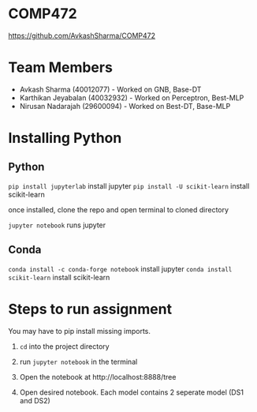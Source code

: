 # COMP472
https://github.com/AvkashSharma/COMP472

# Team Members
* Avkash Sharma (40012077) - Worked on GNB, Base-DT
* Karthikan Jeyabalan (40032932) - Worked on Perceptron, Best-MLP
* Nirusan Nadarajah (29600094) - Worked on Best-DT, Base-MLP

# Installing Python
## Python
`pip install jupyterlab` install jupyter
`pip install -U scikit-learn` install scikit-learn

once installed, clone the repo and open terminal to cloned directory

`jupyter notebook` runs jupyter

## Conda
`conda install -c conda-forge notebook` install jupyter
`conda install scikit-learn` install scikit-learn



# Steps to run assignment
You may have to pip install missing imports.

1. `cd` into the project directory

2. run `jupyter notebook` in the terminal

3. Open the notebook at http://localhost:8888/tree

4. Open desired notebook. Each model contains 2 seperate model (DS1 and DS2)


